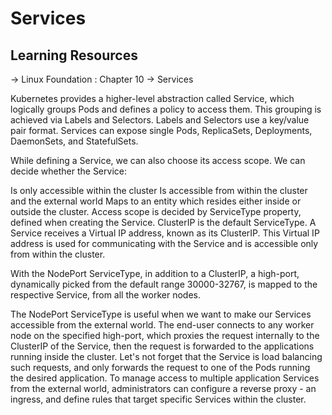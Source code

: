 # Services

## Learning Resources

-> Linux Foundation : Chapter 10 -> Services

Kubernetes provides a higher-level abstraction called Service, which logically groups Pods and defines a policy to access them. This grouping is achieved via Labels and Selectors.
Labels and Selectors use a key/value pair format.
Services can expose single Pods, ReplicaSets, Deployments, DaemonSets, and StatefulSets.

While defining a Service, we can also choose its access scope. We can decide whether the Service:

Is only accessible within the cluster
Is accessible from within the cluster and the external world
Maps to an entity which resides either inside or outside the cluster.
Access scope is decided by ServiceType property, defined when creating the Service. 
ClusterIP is the default ServiceType. A Service receives a Virtual IP address, known as its ClusterIP. This Virtual IP address is used for communicating with the Service and is accessible only from within the cluster. 

With the NodePort ServiceType, in addition to a ClusterIP, a high-port, dynamically picked from the default range 30000-32767, is mapped to the respective Service, from all the worker nodes.

The NodePort ServiceType is useful when we want to make our Services accessible from the external world. The end-user connects to any worker node on the specified high-port, which proxies the request internally to the ClusterIP of the Service, then the request is forwarded to the applications running inside the cluster. Let's not forget that the Service is load balancing such requests, and only forwards the request to one of the Pods running the desired application. To manage access to multiple application Services from the external world, administrators can configure a reverse proxy - an ingress, and define rules that target specific Services within the cluster. 
